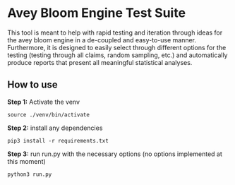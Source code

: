 # Avey Bloom Engine Test Suite
This tool is meant to help with rapid testing and iteration through ideas for the avey bloom engine in a de-coupled and easy-to-use manner. Furthermore, it is designed to easily select through different options for the testing (testing through all claims, random sampling, etc.) and automatically produce reports that present all meaningful statistical analyses.

## How to use

**Step 1:** Activate the venv

```
source ./venv/bin/activate
```

**Step 2:** install any dependencies

```
pip3 install -r requirements.txt
```

**Step 3:** run run.py with the necessary options (no options implemented at this moment)

```
python3 run.py
```
